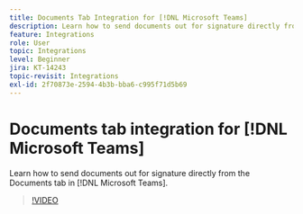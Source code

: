 ```yaml
---
title: Documents Tab Integration for [!DNL Microsoft Teams]
description: Learn how to send documents out for signature directly from the Documents tab in [!DNL Microsoft Teams]
feature: Integrations
role: User
topic: Integrations
level: Beginner
jira: KT-14243
topic-revisit: Integrations
exl-id: 2f70873e-2594-4b3b-bba6-c995f71d5b69
---
```

# Documents tab integration for [!DNL Microsoft Teams]

Learn how to send documents out for signature directly from the Documents tab in [!DNL Microsoft Teams].

>[!VIDEO](https://video.tv.adobe.com/v/3425477?quality=12&learn=on&hidetitle=true)
